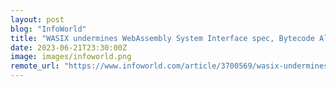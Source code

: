 ```yaml
---
layout: post
blog: "InfoWorld"
title: "WASIX undermines WebAssembly System Interface spec, Bytecode Alliance says"
date: 2023-06-21T23:30:00Z
image: images/infoworld.png
remote_url: "https://www.infoworld.com/article/3700569/wasix-undermines-webassembly-system-interface-spec-bytecode-alliance-says.html#tk.rss_applicationdevelopment"
---
```


